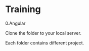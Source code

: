 # Training


0.Angular

Clone the folder to your local server.

Each folder contains different project.
